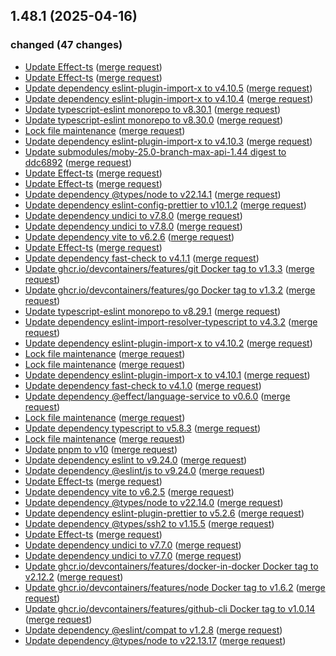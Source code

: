 ## 1.48.1 (2025-04-16)

### changed (47 changes)

- [Update Effect-ts](https://git.ltgk.net/leoconforti/the-moby-effect/-/commit/a6ef5356f43a31dd0cbe6ff50517eb5fc3bd6b54) ([merge request](https://git.ltgk.net/leoconforti/the-moby-effect/-/merge_requests/211))
- [Update Effect-ts](https://git.ltgk.net/leoconforti/the-moby-effect/-/commit/004e57f106b09a9a25a3908726cd52af3b68a0f8) ([merge request](https://git.ltgk.net/leoconforti/the-moby-effect/-/merge_requests/206))
- [Update dependency eslint-plugin-import-x to v4.10.5](https://git.ltgk.net/leoconforti/the-moby-effect/-/commit/52b53978c1169c4746983a175c05b700a27bfee6) ([merge request](https://git.ltgk.net/leoconforti/the-moby-effect/-/merge_requests/210))
- [Update dependency eslint-plugin-import-x to v4.10.4](https://git.ltgk.net/leoconforti/the-moby-effect/-/commit/5508e93baf5adf6ba16039dc5d7db156faa0fdd8) ([merge request](https://git.ltgk.net/leoconforti/the-moby-effect/-/merge_requests/209))
- [Update typescript-eslint monorepo to v8.30.1](https://git.ltgk.net/leoconforti/the-moby-effect/-/commit/62aa9df6c2a0e6e4d8f1aed5af6b67f2efa6058a) ([merge request](https://git.ltgk.net/leoconforti/the-moby-effect/-/merge_requests/208))
- [Update typescript-eslint monorepo to v8.30.0](https://git.ltgk.net/leoconforti/the-moby-effect/-/commit/b9644fe4900e2535569e6f42cb72d003d0ce6759) ([merge request](https://git.ltgk.net/leoconforti/the-moby-effect/-/merge_requests/207))
- [Lock file maintenance](https://git.ltgk.net/leoconforti/the-moby-effect/-/commit/2d358b01830b62307a59f5d091432cd061f10292) ([merge request](https://git.ltgk.net/leoconforti/the-moby-effect/-/merge_requests/205))
- [Update dependency eslint-plugin-import-x to v4.10.3](https://git.ltgk.net/leoconforti/the-moby-effect/-/commit/90ba0de8191a2608eba60789aa1a7bf3d68f8534) ([merge request](https://git.ltgk.net/leoconforti/the-moby-effect/-/merge_requests/204))
- [Update submodules/moby-25.0-branch-max-api-1.44 digest to ddc6892](https://git.ltgk.net/leoconforti/the-moby-effect/-/commit/5d17568767e79955f706c7ae299542710243654e) ([merge request](https://git.ltgk.net/leoconforti/the-moby-effect/-/merge_requests/200))
- [Update Effect-ts](https://git.ltgk.net/leoconforti/the-moby-effect/-/commit/dea85a76591b72b233636c1f32195564b482cc7c) ([merge request](https://git.ltgk.net/leoconforti/the-moby-effect/-/merge_requests/203))
- [Update Effect-ts](https://git.ltgk.net/leoconforti/the-moby-effect/-/commit/710dab9724fe1fa594c0ea8e4e446401ace38c6f) ([merge request](https://git.ltgk.net/leoconforti/the-moby-effect/-/merge_requests/201))
- [Update dependency @types/node to v22.14.1](https://git.ltgk.net/leoconforti/the-moby-effect/-/commit/c39078d4613843707fbd5558145f1a8e37118b19) ([merge request](https://git.ltgk.net/leoconforti/the-moby-effect/-/merge_requests/202))
- [Update dependency eslint-config-prettier to v10.1.2](https://git.ltgk.net/leoconforti/the-moby-effect/-/commit/fdc32d4d1d04e9f289083157b8e1e1bfce3fdcde) ([merge request](https://git.ltgk.net/leoconforti/the-moby-effect/-/merge_requests/199))
- [Update dependency undici to v7.8.0](https://git.ltgk.net/leoconforti/the-moby-effect/-/commit/3504925272d04e96694c5bc1dac98f8d73c41fee) ([merge request](https://git.ltgk.net/leoconforti/the-moby-effect/-/merge_requests/197))
- [Update dependency undici to v7.8.0](https://git.ltgk.net/leoconforti/the-moby-effect/-/commit/cd9097695688a8bd63e1c08c575db6d0ad7998d8) ([merge request](https://git.ltgk.net/leoconforti/the-moby-effect/-/merge_requests/198))
- [Update dependency vite to v6.2.6](https://git.ltgk.net/leoconforti/the-moby-effect/-/commit/7ce1d63c9976a7acd9906260faac6f3758aad0fa) ([merge request](https://git.ltgk.net/leoconforti/the-moby-effect/-/merge_requests/196))
- [Update Effect-ts](https://git.ltgk.net/leoconforti/the-moby-effect/-/commit/4e0c381925b78e2a1b4b00b4db28a516d4e0423c) ([merge request](https://git.ltgk.net/leoconforti/the-moby-effect/-/merge_requests/195))
- [Update dependency fast-check to v4.1.1](https://git.ltgk.net/leoconforti/the-moby-effect/-/commit/fc08219323bd55a6d75aa43e8b46e7cefc0d0c75) ([merge request](https://git.ltgk.net/leoconforti/the-moby-effect/-/merge_requests/194))
- [Update ghcr.io/devcontainers/features/git Docker tag to v1.3.3](https://git.ltgk.net/leoconforti/the-moby-effect/-/commit/e2d461130ba71250812017aedec327f5f231559a) ([merge request](https://git.ltgk.net/leoconforti/the-moby-effect/-/merge_requests/192))
- [Update ghcr.io/devcontainers/features/go Docker tag to v1.3.2](https://git.ltgk.net/leoconforti/the-moby-effect/-/commit/b03bd642a570374d588b1e51fc44ff371ed67356) ([merge request](https://git.ltgk.net/leoconforti/the-moby-effect/-/merge_requests/193))
- [Update typescript-eslint monorepo to v8.29.1](https://git.ltgk.net/leoconforti/the-moby-effect/-/commit/fa6e89634f618d13b97cc6b1847e27a0b55b4f4b) ([merge request](https://git.ltgk.net/leoconforti/the-moby-effect/-/merge_requests/191))
- [Update dependency eslint-import-resolver-typescript to v4.3.2](https://git.ltgk.net/leoconforti/the-moby-effect/-/commit/41a892ac164fb55e067e6b6a97a68def26a33a57) ([merge request](https://git.ltgk.net/leoconforti/the-moby-effect/-/merge_requests/190))
- [Update dependency eslint-plugin-import-x to v4.10.2](https://git.ltgk.net/leoconforti/the-moby-effect/-/commit/2848731c169df28b79975c6a3c4b5f55bef78a6b) ([merge request](https://git.ltgk.net/leoconforti/the-moby-effect/-/merge_requests/189))
- [Lock file maintenance](https://git.ltgk.net/leoconforti/the-moby-effect/-/commit/583f8bd69177bc9385a1fc31c3d76b21a71e6b03) ([merge request](https://git.ltgk.net/leoconforti/the-moby-effect/-/merge_requests/188))
- [Lock file maintenance](https://git.ltgk.net/leoconforti/the-moby-effect/-/commit/cf9fb796721afcafe303703d80bfca34f7c69dc6) ([merge request](https://git.ltgk.net/leoconforti/the-moby-effect/-/merge_requests/187))
- [Update dependency eslint-plugin-import-x to v4.10.1](https://git.ltgk.net/leoconforti/the-moby-effect/-/commit/eeea9db724f6ea8a5e0b44ee76131f309ec2a98e) ([merge request](https://git.ltgk.net/leoconforti/the-moby-effect/-/merge_requests/186))
- [Update dependency fast-check to v4.1.0](https://git.ltgk.net/leoconforti/the-moby-effect/-/commit/9a7bfee43a6842455cd60a98cda327d48c6e4e68) ([merge request](https://git.ltgk.net/leoconforti/the-moby-effect/-/merge_requests/185))
- [Update dependency @effect/language-service to v0.6.0](https://git.ltgk.net/leoconforti/the-moby-effect/-/commit/f1bb14b84e8ea6686b9e72c61560dbc94015ad04) ([merge request](https://git.ltgk.net/leoconforti/the-moby-effect/-/merge_requests/184))
- [Lock file maintenance](https://git.ltgk.net/leoconforti/the-moby-effect/-/commit/5a50da4401ead5d8a36245e40c3a31e59bec0840) ([merge request](https://git.ltgk.net/leoconforti/the-moby-effect/-/merge_requests/183))
- [Update dependency typescript to v5.8.3](https://git.ltgk.net/leoconforti/the-moby-effect/-/commit/170f01623b414d5964451ca42e71da8b90d6712e) ([merge request](https://git.ltgk.net/leoconforti/the-moby-effect/-/merge_requests/182))
- [Lock file maintenance](https://git.ltgk.net/leoconforti/the-moby-effect/-/commit/0af1419f456fec7d1370c800092bbf09675a87ea) ([merge request](https://git.ltgk.net/leoconforti/the-moby-effect/-/merge_requests/181))
- [Update pnpm to v10](https://git.ltgk.net/leoconforti/the-moby-effect/-/commit/56265da5585fc3d90fd26ff60b21e7c58066f7c6) ([merge request](https://git.ltgk.net/leoconforti/the-moby-effect/-/merge_requests/178))
- [Update dependency eslint to v9.24.0](https://git.ltgk.net/leoconforti/the-moby-effect/-/commit/893333796e32579aa07397810b7a5571cd9c1e35) ([merge request](https://git.ltgk.net/leoconforti/the-moby-effect/-/merge_requests/179))
- [Update dependency @eslint/js to v9.24.0](https://git.ltgk.net/leoconforti/the-moby-effect/-/commit/d70f013ea422d2780fceafc75d4f7e1b46aa3199) ([merge request](https://git.ltgk.net/leoconforti/the-moby-effect/-/merge_requests/177))
- [Update Effect-ts](https://git.ltgk.net/leoconforti/the-moby-effect/-/commit/b33de6f078c003bc4fc3aa00b3dcb511aa3f4319) ([merge request](https://git.ltgk.net/leoconforti/the-moby-effect/-/merge_requests/175))
- [Update dependency vite to v6.2.5](https://git.ltgk.net/leoconforti/the-moby-effect/-/commit/5252589adb3ed187d684a555f40f14fc99296c5b) ([merge request](https://git.ltgk.net/leoconforti/the-moby-effect/-/merge_requests/176))
- [Update dependency @types/node to v22.14.0](https://git.ltgk.net/leoconforti/the-moby-effect/-/commit/a34054b5189ab047d8aa8feb8c4ad0bc51d68430) ([merge request](https://git.ltgk.net/leoconforti/the-moby-effect/-/merge_requests/174))
- [Update dependency eslint-plugin-prettier to v5.2.6](https://git.ltgk.net/leoconforti/the-moby-effect/-/commit/61f071cfa8cd6aed37e6594ca657dc3a41c41ad4) ([merge request](https://git.ltgk.net/leoconforti/the-moby-effect/-/merge_requests/173))
- [Update dependency @types/ssh2 to v1.15.5](https://git.ltgk.net/leoconforti/the-moby-effect/-/commit/7305df27a6573d2e93451669a757ae3565c70cbe) ([merge request](https://git.ltgk.net/leoconforti/the-moby-effect/-/merge_requests/172))
- [Update Effect-ts](https://git.ltgk.net/leoconforti/the-moby-effect/-/commit/0d6e56853675f5923eeb27441c285ea2bb044f62) ([merge request](https://git.ltgk.net/leoconforti/the-moby-effect/-/merge_requests/169))
- [Update dependency undici to v7.7.0](https://git.ltgk.net/leoconforti/the-moby-effect/-/commit/14a6187c37242e6a5a698d9509a1baf19477b4ec) ([merge request](https://git.ltgk.net/leoconforti/the-moby-effect/-/merge_requests/171))
- [Update dependency undici to v7.7.0](https://git.ltgk.net/leoconforti/the-moby-effect/-/commit/524dccd06b703cc0c559c9d4cf03742c82ecb610) ([merge request](https://git.ltgk.net/leoconforti/the-moby-effect/-/merge_requests/170))
- [Update ghcr.io/devcontainers/features/docker-in-docker Docker tag to v2.12.2](https://git.ltgk.net/leoconforti/the-moby-effect/-/commit/595fa1294c4bbf6a615d6b8451d68290515dbe63) ([merge request](https://git.ltgk.net/leoconforti/the-moby-effect/-/merge_requests/166))
- [Update ghcr.io/devcontainers/features/node Docker tag to v1.6.2](https://git.ltgk.net/leoconforti/the-moby-effect/-/commit/03e98ccf833d1983494e38f4456e7f3ebf840ab5) ([merge request](https://git.ltgk.net/leoconforti/the-moby-effect/-/merge_requests/168))
- [Update ghcr.io/devcontainers/features/github-cli Docker tag to v1.0.14](https://git.ltgk.net/leoconforti/the-moby-effect/-/commit/16114eebc642ab71d4fa30588c60acf2ead94961) ([merge request](https://git.ltgk.net/leoconforti/the-moby-effect/-/merge_requests/167))
- [Update dependency @eslint/compat to v1.2.8](https://git.ltgk.net/leoconforti/the-moby-effect/-/commit/b377e57de46ee6698a24b562b5d4941c3f896078) ([merge request](https://git.ltgk.net/leoconforti/the-moby-effect/-/merge_requests/165))
- [Update dependency @types/node to v22.13.17](https://git.ltgk.net/leoconforti/the-moby-effect/-/commit/dbadc10b235c2c37ff5e1f737790b294a90672a2) ([merge request](https://git.ltgk.net/leoconforti/the-moby-effect/-/merge_requests/164))
